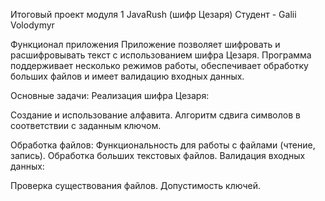 Итоговый проект модуля 1 JavaRush (шифр Цезаря)
Студент - Galii Volodymyr

Функционал приложения
Приложение позволяет шифровать и расшифровывать текст с использованием шифра Цезаря. 
Программа поддерживает несколько режимов работы, обеспечивает обработку больших файлов и имеет валидацию входных данных.

Основные задачи:
Реализация шифра Цезаря:

Создание и использование алфавита.
Алгоритм сдвига символов в соответствии с заданным ключом.

Обработка файлов:
Функциональность для работы с файлами (чтение, запись).
Обработка больших текстовых файлов.
Валидация входных данных:

Проверка существования файлов.
Допустимость ключей.

